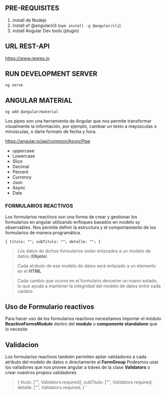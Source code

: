 ## PRE-REQUISITES

1. install de Nodejs
2. install of @angular/cli (`npm install -g @angular/cli`)
3. install Angular Dev tools (plugin)

## URL REST-API

https://www.reqres.in

## RUN DEVELOPMENT SERVER
`ng serve`


## ANGULAR MATERIAL
`ng add @angular/material`


Los pipes son una herramienta de Angular que nos permite transformar visualmente la información, por ejemplo, cambiar un texto a mayúsculas o minúsculas, o darle formato de fecha y hora.

https://angular.io/api/common/AsyncPipe

* uppercase
* Lowercase
* Slice
* Decimal
* Percent
* Currency
* Json
* Async
* Date





### FORMULARIOS REACTIVOS

Los formularios reactivos son una forma de crear y gestionar los formularios en angular utilizando enfoques basados en modelo sy observables.
Nos permite definir la estructura y el comportamiento de los formularios de manera programática.

``{
  titulo: "";
  subTitulo: "";
  detalle: "";
}``

>Los datos de dichos formularios están enlazados a un modelo de datos (**Objeto**)

>Cada atributo de ese modelo de datos será enlazado a un elemento en el **HTML**

>Cada cambio que ocurre en el formulario devuelve un nuevo estado, lo que ayuda a mantener la integridad del modelo de datos entre cada cambio

## Uso de Formulario reactivos

Para hacer uso de los formularios reactivos necesitamos importar el módulo **ReactiveFormsModule** dentro del **modulo** o **componente standalone** que lo necesite

## Validacion

Los formularios reactivos también permiten apliar validadores a cada atributo del modelo de datos o directamente al **FormGroup**
Podesmos usar los valiadores que nos provee angular a tráves de la clase **Validators** o crear nuestros propios validadores

>{ 
> titulo: ["", Validators.required];
> subTitulo: ["", Validators.required;
> detalle: ["", Validators.required;
}``

